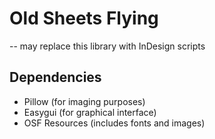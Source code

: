 # Old Sheets Flying

-- may replace this library with InDesign scripts

## Dependencies
* Pillow (for imaging purposes)
* Easygui (for graphical interface)
* OSF Resources (includes fonts and images)
